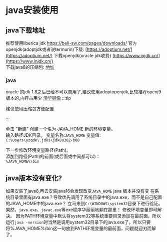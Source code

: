 # java安装使用

## java下载地址

推荐使用liberica jdk  <https://bell-sw.com/pages/downloads/>
官方openjdk(adoptjdk或者说termurin)下载: [https://adoptium.net/](https://adoptium.net/)
下载openjdk(oracle jdk收费)
[https://www.injdk.cn/](https://www.injdk.cn/)  
下载java8的压缩包: [地址](https://www.oracle.com/java/technologies/javase/javase8-archive-downloads.html)

### java

oracle 的jdk 1.8之后已经不可以商用了,建议使用adoptopenjdk,比较推荐openj9版本的,内存占用少
  [清华镜像](https://mirror.tuna.tsinghua.edu.cn/AdoptOpenJDK/)
:::tip

建议使用压缩包方便配置

:::

单击 "新建" 创建一个名为 JAVA_HOME 新的环境变量。  
输入路径JDK目录。
变量名称:`JAVA_HOME`
变量值: `C:\Users\yzqde\.jdks\jdk8u302-b08`

下一步修改环境变量路径(Path)。  
添加到路径(Path)的前面(或后面或中间都可以)：  
`%JAVA_HOME%\bin`

## java版本没有变化?

 如果安装了java8,再去安装java16会发现改变`JAVA_HOME`  java 版本并没有变
在系统目录里面有java.exe？导致优先调用了系统目录中的java.exe，而不是自己配置的JAVA_HOME中的java.exe？
立马来到`C:\WINDOWS\system32`目录下进行验证。果然，`java.exe`、`javac.exe`等exe程序华丽丽地躺在那里！
修改环境变量即可解决。
因为PATH环境变量中默认将system32等系统重要目录添加在最前面，所以运行`java -version`时当然是调用system32目录下的java.exe了。所以只要将%JAVA_HOME%/bin这一句放到PATH环境变量的最前面，问题就迎刃而解了。
